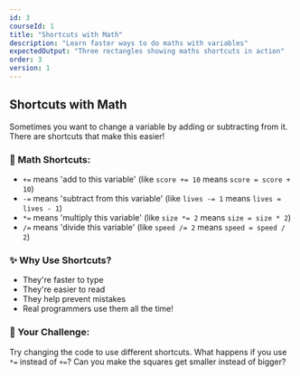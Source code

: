 ```yaml
---
id: 3
courseId: 1
title: "Shortcuts with Math"
description: "Learn faster ways to do maths with variables"
expectedOutput: "Three rectangles showing maths shortcuts in action"
order: 3
version: 1
---
```


## Shortcuts with Math

Sometimes you want to change a variable by adding or subtracting from it. There are shortcuts that make this easier!

### 🚀 Math Shortcuts:

- `+=` means 'add to this variable' (like `score += 10` means `score = score + 10`)
- `-=` means 'subtract from this variable' (like `lives -= 1` means `lives = lives - 1`)
- `*=` means 'multiply this variable' (like `size *= 2` means `size = size * 2`)
- `/=` means 'divide this variable' (like `speed /= 2` means `speed = speed / 2`)

### ✨ Why Use Shortcuts?

- They're faster to type
- They're easier to read
- They help prevent mistakes
- Real programmers use them all the time!

### 🌟 Your Challenge:

Try changing the code to use different shortcuts. What happens if you use `*=` instead of `+=`? Can you make the squares get smaller instead of bigger?